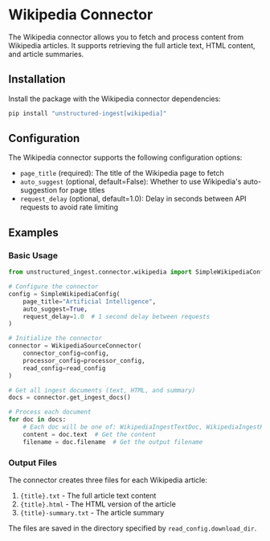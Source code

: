 # Wikipedia Connector

The Wikipedia connector allows you to fetch and process content from Wikipedia articles. It supports retrieving the full article text, HTML content, and article summaries.

## Installation

Install the package with the Wikipedia connector dependencies:

```bash
pip install "unstructured-ingest[wikipedia]"
```

## Configuration

The Wikipedia connector supports the following configuration options:

- `page_title` (required): The title of the Wikipedia page to fetch
- `auto_suggest` (optional, default=False): Whether to use Wikipedia's auto-suggestion for page titles
- `request_delay` (optional, default=1.0): Delay in seconds between API requests to avoid rate limiting

## Examples

### Basic Usage

```python
from unstructured_ingest.connector.wikipedia import SimpleWikipediaConfig, WikipediaSourceConnector

# Configure the connector
config = SimpleWikipediaConfig(
    page_title="Artificial Intelligence",
    auto_suggest=True,
    request_delay=1.0  # 1 second delay between requests
)

# Initialize the connector
connector = WikipediaSourceConnector(
    connector_config=config,
    processor_config=processor_config,
    read_config=read_config
)

# Get all ingest documents (text, HTML, and summary)
docs = connector.get_ingest_docs()

# Process each document
for doc in docs:
    # Each doc will be one of: WikipediaIngestTextDoc, WikipediaIngestHTMLDoc, or WikipediaIngestSummaryDoc
    content = doc.text  # Get the content
    filename = doc.filename  # Get the output filename
```

### Output Files

The connector creates three files for each Wikipedia article:

1. `{title}.txt` - The full article text content
2. `{title}.html` - The HTML version of the article
3. `{title}-summary.txt` - The article summary

The files are saved in the directory specified by `read_config.download_dir`.